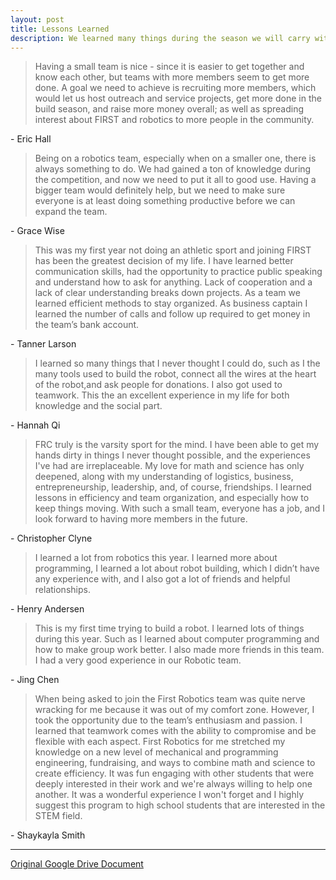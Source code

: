 ```yaml
---
layout: post
title: Lessons Learned
description: We learned many things during the season we will carry with us for the rest of our lives.
---
```


> Having a small team is nice - since it is easier to get together and know each other, but teams with more members seem to get more done. A goal we need to achieve is recruiting more members, which would let us host outreach and service projects, get more done in the build season, and raise more money overall; as well as spreading interest about FIRST and robotics to more people in the community.

\- Eric Hall

> Being on a robotics team, especially when on a smaller one, there is always something to do. We had gained a ton of knowledge during the competition, and now we need to put it all to good use. Having a bigger team would definitely help, but we need to make sure everyone is at least doing something productive before we can expand the team.

\- Grace Wise

> This was my first year not doing an athletic sport and joining FIRST has been the greatest decision of my life. I have learned better communication skills, had the opportunity to practice public speaking and understand how to ask for anything. Lack of cooperation and  a lack of clear understanding breaks down projects. As a team we learned efficient methods to stay organized. As business captain I learned the number of calls and follow up required to get money in the team’s bank account.

\- Tanner Larson

> I learned so many things that I never thought I could do, such as I the many tools used  to build the robot, connect all the wires at  the heart of the robot,and  ask people for donations. I also got  used to teamwork. This the an excellent experience in my life for both knowledge and  the social part.

\- Hannah Qi

> FRC truly is the varsity sport for the mind. I have been able to get my hands dirty in things I never thought possible, and the experiences I've had are irreplaceable. My love for math and science has only deepened, along with my understanding of logistics, business, entrepreneurship, leadership, and, of course, friendships. I learned lessons in efficiency and team organization, and especially how to keep things moving. With such a small team, everyone has a job, and I look forward to having more members in the future.

\- Christopher Clyne

> I learned a lot from robotics this year. I learned more about programming, I learned a lot about robot building, which I didn’t have any experience with, and I also got a lot of friends and helpful relationships.

\- Henry Andersen

> This is my first time trying to build a robot. I learned lots of things during this year. Such as I learned about computer programming and  how to make group work better.  I also made more friends in this team.  I had a very good experience in our Robotic team.

\- Jing Chen

> When being asked to join the First Robotics team was quite nerve wracking for me because it was out of my comfort zone. However, I took the opportunity due to the team’s enthusiasm and passion. I learned that teamwork comes with the ability to compromise and be flexible with each aspect. First Robotics for me stretched my knowledge on a new level of mechanical and programming engineering, fundraising, and ways to combine math and science to create efficiency. It was fun engaging with other students that were deeply interested in their work and we're always willing to help one another. It was a wonderful experience I won't forget and I highly suggest this program to high school students that are interested in the STEM field.

\- Shaykayla Smith

---

[Original Google Drive Document](https://contacts.google.com/u/0/preview/all)
